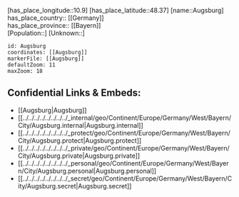﻿---
location: [48.37,10.9] 
mapzoom: [7,12] 
mapmarker: city 
type: City
tags:
- geo/City


SpocWebEntityId: 28927
isDeleted: false
confidential: public

---
[has_place_longitude::10.9] 
[has_place_latitude::48.37] 
[name::Augsburg] 
has_place_country:: [[Germany]]  
has_place_province:: [[Bayern]]  
[Population::] 
[Unknown::] 


```leaflet
id: Augsburg
coordinates: [[Augsburg]] 
markerFile: [[Augsburg]] 
defaultZoom: 11 
maxZoom: 18
```


## Confidential Links & Embeds: 
- [[Augsburg|Augsburg]]  
- [[../../../../../../../../_internal/geo/Continent/Europe/Germany/West/Bayern/City/Augsburg.internal|Augsburg.internal]] 
- [[../../../../../../../../_protect/geo/Continent/Europe/Germany/West/Bayern/City/Augsburg.protect|Augsburg.protect]] 
- [[../../../../../../../../_private/geo/Continent/Europe/Germany/West/Bayern/City/Augsburg.private|Augsburg.private]] 
- [[../../../../../../../../_personal/geo/Continent/Europe/Germany/West/Bayern/City/Augsburg.personal|Augsburg.personal]] 
- [[../../../../../../../../_secret/geo/Continent/Europe/Germany/West/Bayern/City/Augsburg.secret|Augsburg.secret]] 
